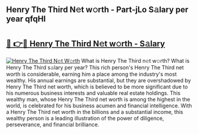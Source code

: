 ## Henry The Third N𝚎t w𝚘rth - Part-jLo S𝚊lary per year qfqHl

# <h2><a href="http://gc0k8xz.nevu.top/?p=Henry+The+Third">🔗 👉🔴 Henry The Third N𝚎t w𝚘rth - S𝚊lary</a></h2>

[![Henry The Third N𝚎t W𝚘rth](https://i.imgur.com/Oavwk0R.jpeg)](http://gc0k8xz.nevu.top/?p=Henry+The+Third)
What is Henry The Third n𝚎t w𝚘rth? What is Henry The Third s𝚊lary per year?
This rich person's Henry The Third net worth is considerable, earning him a place among the industry's most wealthy. His annual earnings are substantial, but they are overshadowed by Henry The Third net worth, which is believed to be more significant due to his numerous business interests and valuable real estate holdings. This wealthy man, whose Henry The Third net worth is among the highest in the world, is celebrated for his business acumen and financial intelligence. With a Henry The Third net worth in the billions and a substantial income, this wealthy person is a leading illustration of the power of diligence, perseverance, and financial brilliance.

